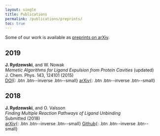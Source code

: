 ```yaml
---
layout: single
title: Publications
permalink: /publications/preprints/
toc: true
---
```


Some of our work is available as [preprints on arXiv](https://arxiv.org/a/0000-0003-4325-4177.html).

## 2019
__J. Rydzewski__, and W. Nowak  
*Memetic Algorithms for Ligand Expulsion from Protein Cavities* (updated)  
J. Chem. Phys. 143, 124101 (2015)  
[DOI](https://doi.org/10.1063/1.4931181){: .btn .btn--inverse .btn--small}
[arXiv](https://arxiv.org/abs/1507.00150){: .btn .btn--inverse .btn--small}

## 2018
__J. Rydzewski__, and O. Valsson  
*Finding Multiple Reaction Pathways of Ligand Unbinding*  
Submitted (2018)  
[arXiv](https://arxiv.org/abs/1808.08089){: .btn .btn--inverse .btn--small}
[Github](https://github.com/maze-code/plumed2-maze){: .btn .btn--inverse .btn--small}
